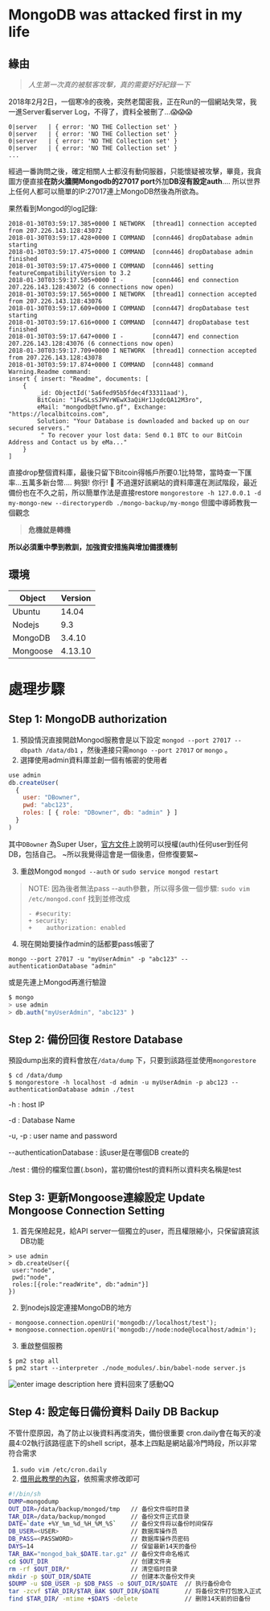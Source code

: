# MongoDB was attacked first in my life
## 緣由
> *人生第一次真的被駭客攻擊，真的需要好好紀錄一下*

2018年2月2日，一個寒冷的夜晚，突然老闆密我，正在Run的一個網站失常，我一進Server看server Log，不得了，資料全被刪了...😱😱😱
```nginx
0|server   | { error: 'NO THE Collection set' }
0|server   | { error: 'NO THE Collection set' }
0|server   | { error: 'NO THE Collection set' }
0|server   | { error: 'NO THE Collection set' }
...
```
經過一番詢問之後，確定相關人士都沒有動伺服器，只能懷疑被攻擊，畢竟，我貪圖方便直接**在防火牆開Mongodb的27017 port**外加**DB沒有設定auth**....
所以世界上任何人都可以簡單的IP:27017連上MongoDB然後為所欲為。

果然看到Mongod的log記錄:
```nginx
2018-01-30T03:59:17.385+0000 I NETWORK  [thread1] connection accepted from 207.226.143.128:43072
2018-01-30T03:59:17.428+0000 I COMMAND  [conn446] dropDatabase admin starting
2018-01-30T03:59:17.475+0000 I COMMAND  [conn446] dropDatabase admin finished
2018-01-30T03:59:17.475+0000 I COMMAND  [conn446] setting featureCompatibilityVersion to 3.2
2018-01-30T03:59:17.505+0000 I -        [conn446] end connection 207.226.143.128:43072 (6 connections now open)
2018-01-30T03:59:17.565+0000 I NETWORK  [thread1] connection accepted from 207.226.143.128:43076
2018-01-30T03:59:17.609+0000 I COMMAND  [conn447] dropDatabase test starting
2018-01-30T03:59:17.616+0000 I COMMAND  [conn447] dropDatabase test finished
2018-01-30T03:59:17.647+0000 I -        [conn447] end connection 207.226.143.128:43076 (6 connections now open)
2018-01-30T03:59:17.709+0000 I NETWORK  [thread1] connection accepted from 207.226.143.128:43078
2018-01-30T03:59:17.874+0000 I COMMAND  [conn448] command Warning.Readme command: 
insert { insert: "Readme", documents: [ 
	{ 
		_id: ObjectId('5a6fed95b5fdec4f33311aad'),
		BitCoin: "1FwSLsSJPVrWEwX3aQiHr1JqdcQA12M3ro",
		eMail: "mongodb@tfwno.gf", Exchange: "https://localbitcoins.com",
		Solution: "Your Database is downloaded and backed up on our secured servers."
		 " To recover your lost data: Send 0.1 BTC to our BitCoin Address and Contact us by eMa..." 
	} 
]
```
直接drop整個資料庫，最後只留下Bitcoin得帳戶所要0.1比特幣，當時查一下匯率...五萬多新台幣....
夠狠! 你行! 🖕
不過還好該網站的資料庫還在測試階段，最近備份也在不久之前，所以簡單作法是直接restore
`mongorestore -h 127.0.0.1 -d my-mongo-new --directoryperdb ./mongo-backup/my-mongo`
但國中導師教我一個觀念
> **危機就是轉機**

**所以必須重中學到教訓，加強資安措施與增加備援機制**
## 環境
|  Object  |  Version|
 ----------| ---------|
|  Ubuntu |  14.04|
|  Nodejs  |  9.3|
| MongoDB | 3.4.10|
|Mongoose| 4.13.10|
# 處理步驟
## Step 1: MongoDB authorization

1. 預設情況直接開啟Mongod服務會是以下設定 `mongod --port 27017 --dbpath /data/db1` ，然後連接只需`mongo --port 27017` or `mongo` 。
2. 選擇使用admin資料庫並創一個有帳密的使用者
```js
use admin
db.createUser(
  {
    user: "DBowner",
    pwd: "abc123",
    roles: [ { role: "DBowner", db: "admin" } ]
  }
)
```
其中`DBowner` 為Super User，[官方文件](https://docs.mongodb.com/manual/reference/built-in-roles/#superuser-roles)上說明可以授權(auth)任何user到任何DB，包括自己。
~所以我覺得這會是一個後患，但修復要緊~

3.  重啟Mongod
`mongod --auth` or `sudo service mongod restart`
> NOTE:
> 因為後者無法pass --auth參數，所以得多做一個步驟: 
> `sudo vim /etc/mongod.conf`
> 找到並修改成
> ```git
> - #security:
> + security:
> +    authorization: enabled
>   ```
> 
4.  現在開始要操作admin的話都要pass帳密了
```
mongo --port 27017 -u "myUserAdmin" -p "abc123" --authenticationDatabase "admin"
```
或是先連上Mongod再進行驗證
```js
$ mongo
> use admin
> db.auth("myUserAdmin", "abc123" )
```
## Step 2: 備份回復 Restore Database
預設dump出來的資料會放在`/data/dump` 下，只要到該路徑並使用`mongorestore` 
```
$ cd /data/dump
$ mongorestore -h localhost -d admin -u myUserAdmin -p abc123 --authenticationDatabase admin ./test
```
-h
: host IP

-d
: Database Name

-u, -p
: user name and password

-\-authenticationDatabase
: 該user是在哪個DB create的

./test
: 備份的檔案位置(.bson)，當初備份test的資料所以資料夾名稱是test
## Step 3: 更新Mongoose連線設定 Update Mongoose Connection Setting
1.  首先保險起見，給API server一個獨立的user，而且權限縮小，只保留讀寫該DB功能
```
> use admin
> db.createUser({
 user:"node",
 pwd:"node",
 roles:[{role:"readWrite", db:"admin"}]
})
```
2.  到nodejs設定連接MongoDB的地方
```git
- mongoose.connection.openUri('mongodb://localhost/test');
+ mongoose.connection.openUri('mongodb://node:node@localhost/admin');
```
3.  重啟整個服務
```
$ pm2 stop all
$ pm2 start --interpreter ./node_modules/.bin/babel-node server.js
```
![enter image description here](https://lh3.googleusercontent.com/RqExzMZB9dQ2YzWaFaYfFNZ7fTfNf0yEP2ypvmTBEEt9Jv-Y5LPt8AT-VBMOSzMrUNL1JXKsIdwpTmkvpBR6f7AluuyyOfl1HL1I-A2MCGaS0Q5gXx-wOX35aX29xLgKVqXG7gPdUrM59Dmq6jo_pjvtA-NIPfhaLT_WcREQE_-qq5BUSHwTaBWFMeQptyvk5DCco4xJ9m2q1ZWh8svnQjOHR7n8obr3qYf6sQZiBxLp_zFH9wNJx1ZAAYW26eE5VhQFkuZ8FMhElgnvLL6ONl5KsHFgWyGhtUdK8qRkA2Q4vC2z1dpm9lP-WbtWqEArNUBHtN1XljtTjptmiyr2rF5qYzwKifW3jHhL6KQPtlShO89EMQYzx_REt8I5lU1EiGW5DBYcwtAs2C3ZbfQw7ZF6BZzWBTPgXlXRFQgLJ-9jtTgcqNDnc1lsogx0kX-EF7Aehh8ipnDj7Nd9p6r5E6CR5YgmBAhC1lEo6wKbBRrYlM5j1ZOkTTVCSZe-UNev7aYtY_QTcn8IyFpHWdBzt6yhluWWXWYiCspMTw2xgUIDG_DJn_lLJ8TP09yqax6e1TMTbAZuzyxme5U8F_DoQL5yoJwgBIhysdEtjlAhv97S_nZ-y3kccfcC0zqc0en1FJBu8_w0EmOV5sK0mIwXf2K38YPmj48r_A=w1620-h957-no)
資料回來了感動QQ
## Step 4: 設定每日備份資料 Daily DB Backup
不管什麼原因，為了防止以後資料再度消失，備份很重要
cron.daily會在每天的凌晨4:02執行該路徑底下的shell script，基本上四點是網站最冷門時段，所以非常符合需求
1. `sudo vim /etc/cron.daily`
2.  [借用此教學的內容](https://brickyang.github.io/2017/03/02/Linux-%E8%87%AA%E5%8A%A8%E5%A4%87%E4%BB%BD-MongoDB/)，依照需求修改即可
```bash
#!/bin/sh
DUMP=mongodump
OUT_DIR=/data/backup/mongod/tmp   // 备份文件临时目录
TAR_DIR=/data/backup/mongod       // 备份文件正式目录
DATE=`date +%Y_%m_%d_%H_%M_%S`    // 备份文件将以备份时间保存
DB_USER=<USER>                    // 数据库操作员
DB_PASS=<PASSWORD>                // 数据库操作员密码
DAYS=14                           // 保留最新14天的备份
TAR_BAK="mongod_bak_$DATE.tar.gz" // 备份文件命名格式
cd $OUT_DIR                       // 创建文件夹
rm -rf $OUT_DIR/*                 // 清空临时目录
mkdir -p $OUT_DIR/$DATE           // 创建本次备份文件夹
$DUMP -u $DB_USER -p $DB_PASS -o $OUT_DIR/$DATE  // 执行备份命令
tar -zcvf $TAR_DIR/$TAR_BAK $OUT_DIR/$DATE       // 将备份文件打包放入正式目录
find $TAR_DIR/ -mtime +$DAYS -delete             // 删除14天前的旧备份
```

